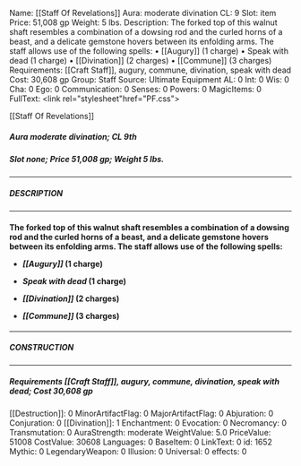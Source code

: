 Name: [[Staff Of Revelations]]
Aura: moderate divination
CL: 9
Slot: item
Price: 51,008 gp
Weight: 5 lbs.
Description: The forked top of this walnut shaft resembles a combination of a dowsing rod and the curled horns of a beast, and a delicate gemstone hovers between its enfolding arms. The staff allows use of the following spells: • [[Augury]] (1 charge) • Speak with dead (1 charge) • [[Divination]] (2 charges) • [[Commune]] (3 charges)
Requirements: [[Craft Staff]], augury, commune, divination, speak with dead
Cost: 30,608 gp
Group: Staff
Source: Ultimate Equipment
AL: 0
Int: 0
Wis: 0
Cha: 0
Ego: 0
Communication: 0
Senses: 0
Powers: 0
MagicItems: 0
FullText: <link rel="stylesheet"href="PF.css"><div class="heading"><p class="alignleft">[[Staff Of Revelations]]</p><div style="clear: both;"></div></div><div><h5><b>Aura </b>moderate divination; <b>CL </b>9th</h5><h5><b>Slot </b>none; <b>Price </b>51,008 gp; <b>Weight </b>5 lbs.</h5></div><hr/><div><h5><b>DESCRIPTION</b></h5></div><hr/><div><h4><p>The forked top of this walnut shaft resembles a combination of a dowsing rod and the curled horns of a beast, and a delicate gemstone hovers between its enfolding arms. The staff allows use of the following spells: </p><p><ul><li> <i>[[Augury]]</i> (1 charge) </p><p><li> <i>Speak with dead</i> (1 charge) </p><p><li> <i>[[Divination]]</i> (2 charges) </p><p><li> <i>[[Commune]]</i> (3 charges)</ul></p></h4></div><hr/><div><h5><b>CONSTRUCTION</b></h5></div><hr/><div><h5><b>Requirements </b>[[Craft Staff]], <i>augury</i>, <i>commune</i>, <i>divination</i>, <i>speak with dead</i>; <b>Cost </b>30,608 gp</h5></div>
[[Destruction]]: 0
MinorArtifactFlag: 0
MajorArtifactFlag: 0
Abjuration: 0
Conjuration: 0
[[Divination]]: 1
Enchantment: 0
Evocation: 0
Necromancy: 0
Transmutation: 0
AuraStrength: moderate
WeightValue: 5.0
PriceValue: 51008
CostValue: 30608
Languages: 0
BaseItem: 0
LinkText: 0
id: 1652
Mythic: 0
LegendaryWeapon: 0
Illusion: 0
Universal: 0
effects: 0
